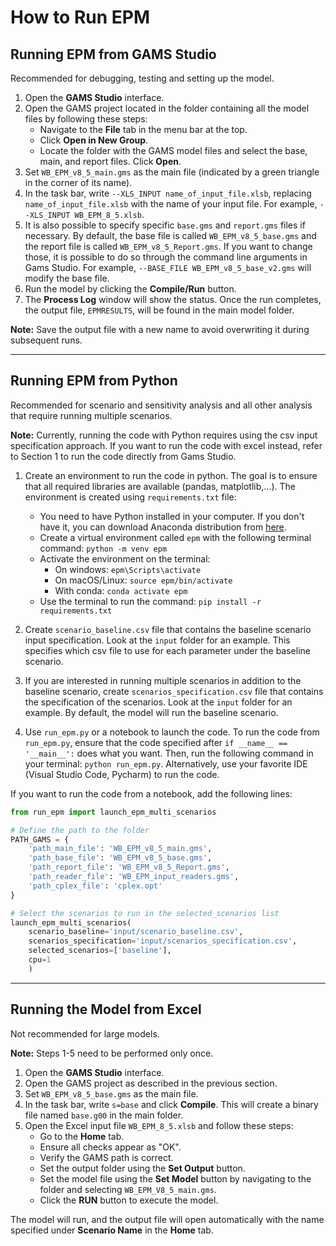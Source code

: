 
# How to Run EPM

## Running EPM from GAMS Studio

Recommended for debugging, testing and setting up the model.

1. Open the **GAMS Studio** interface.
2. Open the GAMS project located in the folder containing all the model files by following these steps:
    - Navigate to the **File** tab in the menu bar at the top.
    - Click **Open in New Group**.
    - Locate the folder with the GAMS model files and select the base, main, and report files. Click **Open**.
3. Set `WB_EPM_v8_5_main.gms` as the main file (indicated by a green triangle in the corner of its name).
4. In the task bar, write `--XLS_INPUT name_of_input_file.xlsb`, replacing `name_of_input_file.xlsb` with the name of your input file. For example, `--XLS_INPUT WB_EPM_8_5.xlsb`.
5. It is also possible to specify specific `base.gms` and `report.gms` files if necessary. By default, the base file is called `WB_EPM_v8_5_base.gms` and the report file is called `WB_EPM_v8_5_Report.gms`. If you want to change those, it is possible to do so through the command line arguments in Gams Studio. For example, `--BASE_FILE WB_EPM_v8_5_base_v2.gms` will modify the base file.
5. Run the model by clicking the **Compile/Run** button.
6. The **Process Log** window will show the status. Once the run completes, the output file, `EPMRESULTS`, will be found in the main model folder.

**Note:** Save the output file with a new name to avoid overwriting it during subsequent runs.

---

## Running EPM from Python

Recommended for scenario and sensitivity analysis and all other analysis that require running multiple scenarios.

**Note:** Currently, running the code with Python requires using the csv input specification approach. If you want to run the code with excel instead, refer to Section 1 to run the code directly from Gams Studio.

1. Create an environment to run the code in python. The goal is to ensure that all required libraries are available (pandas, matplotlib,...). The environment is created using `requirements.txt` file:
    - You need to have Python installed in your computer. If you don't have it, you can download Anaconda distribution from [here](https://www.anaconda.com/products/distribution).
    - Create a virtual environment called `epm` with the following terminal command: ```python -m venv epm```
    - Activate the environment on the terminal: 
      - On windows: `epm\Scripts\activate`
      - On macOS/Linux: `source epm/bin/activate`
      - With conda: ```conda activate epm```
    - Use the terminal to run the command: ```pip install -r requirements.txt```
    

2. Create `scenario_baseline.csv` file that contains the baseline scenario input specification. Look at the `input` folder for an example. This specifies which csv file to use for each parameter under the baseline scenario.

3. If you are interested in running multiple scenarios in addition to the baseline scenario, create `scenarios_specification.csv` file that contains the specification of the scenarios. Look at the `input` folder for an example. By default, the model will run the baseline scenario. 

4. Use `run_epm.py` or a notebook to launch the code. To run the code from `run_epm.py`, ensure that the code specified after `if __name__ == '__main__':` does what you want. Then, run the following command in your terminal: `python run_epm.py`. Alternatively, use your favorite IDE (Visual Studio Code, Pycharm) to run the code. 

If you want to run the code from a notebook, add the following lines:
```python 
from run_epm import launch_epm_multi_scenarios

# Define the path to the folder
PATH_GAMS = {
    'path_main_file': 'WB_EPM_v8_5_main.gms',
    'path_base_file': 'WB_EPM_v8_5_base.gms',
    'path_report_file': 'WB_EPM_v8_5_Report.gms',
    'path_reader_file': 'WB_EPM_input_readers.gms',
    'path_cplex_file': 'cplex.opt'
}

# Select the scenarios to run in the selected_scenarios list
launch_epm_multi_scenarios(
    scenario_baseline='input/scenario_baseline.csv',
    scenarios_specification='input/scenarios_specification.csv',
    selected_scenarios=['baseline'],
    cpu=1
    )
```
---

## Running the Model from Excel
Not recommended for large models.

**Note:** Steps 1-5 need to be performed only once.

1. Open the **GAMS Studio** interface.
2. Open the GAMS project as described in the previous section.
3. Set `WB_EPM_v8_5_base.gms` as the main file.
4. In the task bar, write `s=base` and click **Compile**. This will create a binary file named `base.g00` in the main folder.
5. Open the Excel input file `WB_EPM_8_5.xlsb` and follow these steps:
    - Go to the **Home** tab.
    - Ensure all checks appear as "OK".
    - Verify the GAMS path is correct.
    - Set the output folder using the **Set Output** button.
    - Set the model file using the **Set Model** button by navigating to the folder and selecting `WB_EPM_V8_5_main.gms`.
    - Click the **RUN** button to execute the model.

The model will run, and the output file will open automatically with the name specified under **Scenario Name** in the **Home** tab.

